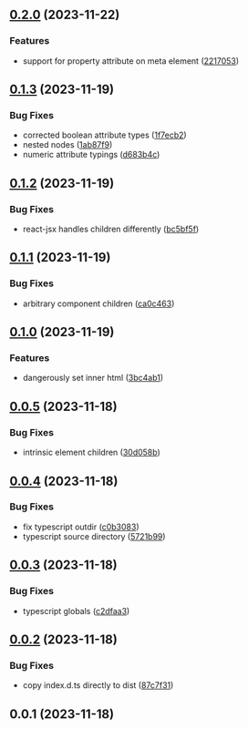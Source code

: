 ## [0.2.0](https://github.com/nsaunders/html/compare/v0.1.3...v0.2.0) (2023-11-22)


### Features

* support for property attribute on meta element ([2217053](https://github.com/nsaunders/html/commit/2217053d2d118bfdbb34c3e259f04df6ee81230b))

## [0.1.3](https://github.com/nsaunders/html/compare/v0.1.2...v0.1.3) (2023-11-19)


### Bug Fixes

* corrected boolean attribute types ([1f7ecb2](https://github.com/nsaunders/html/commit/1f7ecb2d32ea573c030050aa578cb479d51de73f))
* nested nodes ([1ab87f9](https://github.com/nsaunders/html/commit/1ab87f9738fcff5c089c40d8a47ac92272d7cc2f))
* numeric attribute typings ([d683b4c](https://github.com/nsaunders/html/commit/d683b4c276754b77df7df25dc4a4dfc632e0822b))

## [0.1.2](https://github.com/nsaunders/html/compare/v0.1.1...v0.1.2) (2023-11-19)


### Bug Fixes

* react-jsx handles children differently ([bc5bf5f](https://github.com/nsaunders/html/commit/bc5bf5fdb2a6f47e3871dac84394a74a3fa4375d))

## [0.1.1](https://github.com/nsaunders/html/compare/v0.1.0...v0.1.1) (2023-11-19)


### Bug Fixes

* arbitrary component children ([ca0c463](https://github.com/nsaunders/html/commit/ca0c463f786fae74e47a1b227d58f9dfd2caa28f))

## [0.1.0](https://github.com/nsaunders/html/compare/v0.0.5...v0.1.0) (2023-11-19)


### Features

* dangerously set inner html ([3bc4ab1](https://github.com/nsaunders/html/commit/3bc4ab1c7cee9130f635eee74ac3c558ba4619f8))

## [0.0.5](https://github.com/nsaunders/html/compare/v0.0.4...v0.0.5) (2023-11-18)


### Bug Fixes

* intrinsic element children ([30d058b](https://github.com/nsaunders/html/commit/30d058b82b565e80d937f3f144e742e8a4954329))

## [0.0.4](https://github.com/nsaunders/html/compare/v0.0.3...v0.0.4) (2023-11-18)


### Bug Fixes

* fix typescript outdir ([c0b3083](https://github.com/nsaunders/html/commit/c0b30834515e7ce86a97a44201cc1b8b0c2b2a58))
* typescript source directory ([5721b99](https://github.com/nsaunders/html/commit/5721b99e9a9d65aa5a3853c18f3a975f36bb1847))

## [0.0.3](https://github.com/nsaunders/html/compare/v0.0.2...v0.0.3) (2023-11-18)


### Bug Fixes

* typescript globals ([c2dfaa3](https://github.com/nsaunders/html/commit/c2dfaa3e6925abd60f18fd45698bdd95c52a561e))

## [0.0.2](https://github.com/nsaunders/html/compare/v0.0.1...v0.0.2) (2023-11-18)


### Bug Fixes

* copy index.d.ts directly to dist ([87c7f31](https://github.com/nsaunders/html/commit/87c7f31e49d77c454808760a3a94696062d5e084))

## 0.0.1 (2023-11-18)

